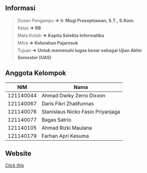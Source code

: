 ## Informasi
> Dosen Pengampu  🠊 **Ir. Mugi Praseptiawan, S.T., S.Kom.** <br />
> Kelas           🠊 **RB** <br />
> Mata Kuliah     🠊 **Kapita Selekta Informatika** <br />
> Mitra           🠊 **Kelurahan Pajaresuk** <br />
> Tujuan          🠊 **Untuk memenuhi tugas besar sebagai Ujian Akhir Semester (UAS)** <br />


## Anggota Kelompok
| NIM  | Nama |
| ------------- | ------------- |
| 121140044  | Ahmad Dwiky Zerro Dixxon  |
| 121140067  | Daris Fikri Zhalifunnas  |
| 121140076  | Stanislaus Nicko Fasio Priyanjaga  |
| 121140077  | Bagas Satrio  |
| 121140105  | Ahmad Rizki Maulana  |
| 121140179  | Farhan Apri Kesuma  |

## Website
[_Click this_]([https://waliparis.42web.io/](https://1wikii.github.io/project-desa-pajaresuk))
